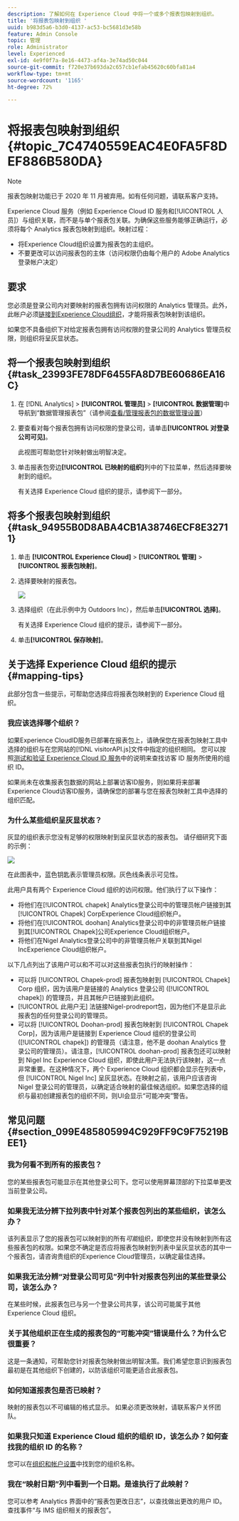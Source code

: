 ```yaml
---
description: 了解如何在 Experience Cloud 中将一个或多个报表包映射到组织。
title: '将报表包映射到组织 '
uuid: b983d5a6-b3d0-4137-ac53-bc5681d3e58b
feature: Admin Console
topic: 管理
role: Administrator
level: Experienced
exl-id: 4e9f0f7a-8e16-4473-af4a-3e74ad50c044
source-git-commit: f720e37b693da2c657cb1efab45620c60bfa81a4
workflow-type: tm+mt
source-wordcount: '1165'
ht-degree: 72%

---
```


# 将报表包映射到组织 {#topic_7C4740559EAC4E0FA5F8DEF886B580DA}

>[!NOTE]
>
>报表包映射功能已于 2020 年 11 月被弃用。如有任何问题，请联系客户支持。

Experience Cloud 服务（例如 Experience Cloud ID 服务和[!UICONTROL 人员]）与组织关联，而不是与单个报表包关联。为确保这些服务能够正确运行，必须将每个 Analytics 报表包映射到组织。映射过程：

* 将Experience Cloud组织设置为报表包的主组织。
* 不要更改可以访问报表包的主体（访问权限仍由每个用户的 Adobe Analytics 登录帐户决定）

## 要求

您必须是登录公司内对要映射的报表包拥有访问权限的 Analytics 管理员。此外，此帐户必须[链接到Experience Cloud组织](../admin-getting-started/organizations.md#topic_C31CB834F109465A82ED57FF0563B3F1)，才能将报表包映射到该组织。

如果您不具备组织下对给定报表包拥有访问权限的登录公司的 Analytics 管理员权限，则组织将呈灰显状态。

## 将一个报表包映射到组织 {#task_23993FE78DF6455FA8D7BE60686EA16C}

1. 在 [!DNL Analytics] > **[!UICONTROL 管理员]** > **[!UICONTROL 数据管理]**&#x200B;中导航到“数据管理报表包”（请参阅[查看/管理报表包的数据管理设置](https://experienceleague.adobe.com/docs/analytics/admin/data-governance/gdpr-view-settings.html?lang=en)）

1. 要查看对每个报表包拥有访问权限的登录公司，请单击&#x200B;**[!UICONTROL 对登录公司可见]**。

   此视图可帮助您针对映射做出明智决定。

1. 单击报表包旁边&#x200B;**[!UICONTROL 已映射的组织]**&#x200B;列中的下拉菜单，然后选择要映射到的组织。

   有关选择 Experience Cloud 组织的提示，请参阅下一部分。

## 将多个报表包映射到组织 {#task_94955B0D8ABA4CB1A38746ECF8E32711}

1. 单击 **[!UICONTROL Experience Cloud]** > **[!UICONTROL 管理]** > **[!UICONTROL 报表包映射]**。

1. 选择要映射的报表包。

   ![](assets/rs-mapping-multiple.png)

1. 选择组织（在此示例中为 Outdoors Inc），然后单击&#x200B;**[!UICONTROL 选择]**。

   有关选择 Experience Cloud 组织的提示，请参阅下一部分。

1. 单击&#x200B;**[!UICONTROL 保存映射]**。

## 关于选择 Experience Cloud 组织的提示 {#mapping-tips}

此部分包含一些提示，可帮助您选择应将报表包映射到的 Experience Cloud 组织。

### 我应该选择哪个组织？

如果Experience CloudID服务已部署在报表包上，请确保您在报表包映射工具中选择的组织与在您网站的[!DNL visitorAPI.js]文件中指定的组织相同。 您可以按照[测试和验证 Experience Cloud ID 服务](https://experienceleague.adobe.com/docs/id-service/using/implementation-guides/test-verify.html?lang=en)中的说明来查找访客 ID 服务所使用的组织 ID。

如果尚未在收集报表包数据的网站上部署访客ID服务，则如果将来部署Experience Cloud访客ID服务，请确保您的部署与您在报表包映射工具中选择的组织匹配。

### 为什么某些组织呈灰显状态？

灰显的组织表示您没有足够的权限映射到呈灰显状态的报表包。 请仔细研究下面的示例：

![](assets/rs-mapping.png)

在此图表中，蓝色钥匙表示管理员权限。灰色线条表示可见性。

此用户具有两个 Experience Cloud 组织的访问权限。他们执行了以下操作：

* 将他们在[!UICONTROL chapek] Analytics登录公司中的管理员帐户链接到其[!UICONTROL Chapek] CorpExperience Cloud组织帐户。
* 将他们在[!UICONTROL doohan] Analytics登录公司中的非管理员帐户链接到其[!UICONTROL Chapek]公司Experience Cloud组织帐户。
* 将他们在Nigel Analytics登录公司中的非管理员帐户关联到其Nigel IncExperience Cloud组织帐户。

以下几点列出了该用户可以和不可以对这些报表包执行的映射操作：

* 可以将 [!UICONTROL Chapek-prod] 报表包映射到 [!UICONTROL Chapek] Corp 组织，因为该用户是链接的 Analytics 登录公司 ([!UICONTROL chapek]) 的管理员，并且其帐户已链接到此组织。
* [!UICONTROL 此用户无] 法链接Nigel-prodreport包，因为他们不是显示此报表包的任何登录公司的管理员。
* 可以将 [!UICONTROL Doohan-prod] 报表包映射到 [!UICONTROL Chapek Corp]，因为该用户是链接到 Experience Cloud 组织的登录公司 ([!UICONTROL chapek]) 的管理员（请注意，他不是 doohan Analytics 登录公司的管理员）。请注意，[!UICONTROL doohan-prod] 报表包还可以映射到 Nigel Inc Experience Cloud 组织，即使此用户无法执行该映射，这一点非常重要。在这种情况下，两个 Experience Cloud 组织都会显示在列表中，但 [!UICONTROL Nigel Inc] 呈灰显状态。在映射之前，该用户应该咨询 Nigel 登录公司的管理员，以确定适合映射的最佳候选组织。如果您选择的组织与最初创建报表包的组织不同，则UI会显示“可能冲突”警告。

## 常见问题 {#section_099E485805994C929FF9C9F75219BEE1}

### 我为何看不到所有的报表包？

您的某些报表包可能显示在其他登录公司下。您可以使用屏幕顶部的下拉菜单更改当前登录公司。

### 如果我无法分辨下拉列表中针对某个报表包列出的某些组织，该怎么办？

该列表显示了您的报表包可以映射到的所有&#x200B;*可能*&#x200B;组织，即使您并没有映射到所有这些报表包的权限。如果您不确定是否应将报表包映射到列表中呈灰显状态的其中一个报表包，请咨询贵组织的Experience Cloud管理员，以确定最佳选择。

### 如果我无法分辨“对登录公司可见”列中针对报表包列出的某些登录公司，该怎么办？

在某些时候，此报表包已与另一个登录公司共享，该公司可能属于其他 Experience Cloud 组织。

### 关于其他组织正在生成的报表包的“可能冲突”错误是什么？为什么它很重要？

这是一条通知，可帮助您针对报表包映射做出明智决策。我们希望您意识到报表包最初是在其他组织下创建的，以防该组织可能更适合此报表包。

### 如何知道报表包是否已映射？

映射的报表包以不可编辑的格式显示。 如果必须更改映射，请联系客户关怀团队。

### 如果我只知道 Experience Cloud 组织的组织 ID，该怎么办？如何查找我的组织 ID 的名称？

您可以在[组织和帐户设置](https://experienceleague.adobe.com/docs/core-services/interface/manage-users-and-products/organizations.html?lang=en)中找到您的组织名称。

### 我在“映射日期”列中看到一个日期。是谁执行了此映射？

您可以参考 Analytics 界面中的“报表包更改日志”，以查找做出更改的用户 ID。查找事件“与 IMS 组织相关的报表包”。
